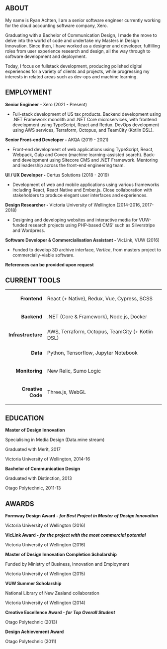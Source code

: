 <h2>ABOUT</h2>

<p>
My name is Ryan Achten, I am a senior software engineer currently working for the cloud accounting software company, Xero. 
</p>
<p>
Graduating with a Bachelor of Communication Design, I made the move to delve into the world of code and undertake my Masters in Design Innovation. Since then, I have worked as a designer and developer, fulfilling roles from user experience research and design, all the way through to software development and deployment.
</p>
<p>
Today, I focus on fullstack development, producing polished digital experiences for a variety of clients and projects, while progressing my interests in related areas such as dev-ops and machine learning.
</p>
<h2>EMPLOYMENT</h2>

<p>
<strong>Senior Engineer - </strong>Xero (2021 - Present)
</p>
<ul>

<li>Full-stack development of US tax products. Backend development using .NET Framework monolith and .NET Core microservices, with frontend development using TypeScript, React and Redux. DevOps development using AWS services, Terraform, Octopus, and TeamCity (Kotlin DSL).
</li>
</ul>
<p>
<strong>Senior Front-end Developer - </strong>AKQA (2019 - 2021)
</p>
<ul>

<li>Front-end development of web applications using TypeScript, React, Webpack, Gulp and Coveo (machine learning-assisted search). Back-end development using Sitecore CMS and .NET Framework. Mentoring and leadership across the front-end engineering team. 
</li>
</ul>
<p>
<strong>UI / UX Developer - </strong>Certus Solutions (2018 - 2019)
</p>
<ul>

<li>Development of web and mobile applications using various frameworks including React, React Native and Ember.js. Close collaboration with stakeholders to produce elegant user interfaces and experiences.
</li>
</ul>
<p>
<strong>Design Researcher - </strong>Victoria University of Wellington (2014-2016, 2017-2018)
</p>
<ul>

<li>Designing and developing websites and interactive media for VUW-funded research projects<em> </em>using PHP-based CMS’ such as Silverstripe and Wordpress.
</li>
</ul>
<p>
<strong>Software Developer & Commercialisation Assistant - </strong>VicLink, VUW (2016)
</p>
<ul>

<li>Funded to develop 3D archive interface, <em>Vertice</em>, from masters project to commercially-viable software.
</li>
</ul>
<p>
<strong>References can be provided upon request</strong>
</p>
<h2>CURRENT TOOLS</h2>

<table>
  <tr>
   <td><p style="text-align: right">
<strong>Frontend</strong></p>

   </td>
   <td>React (+ Native), Redux, Vue, Cypress, SCSS
   </td>
  </tr>
  <tr>
   <td><p style="text-align: right">
<strong>Backend</strong></p>

   </td>
   <td>.NET (Core & Framework), Node.js, Docker
   </td>
  </tr>
  <tr>
   <td><p style="text-align: right">
<strong>Infrastructure</strong></p>

   </td>
   <td>AWS, Terraform, Octopus, TeamCity (+ Kotlin DSL)
   </td>
  </tr>
  <tr>
   <td><p style="text-align: right">
<strong>Data</strong></p>

   </td>
   <td>Python, Tensorflow, Jupyter Notebook
   </td>
  </tr>
  <tr>
   <td><p style="text-align: right">
<strong>Monitoring</strong></p>

   </td>
   <td>New Relic, Sumo Logic
   </td>
  </tr>
  <tr>
   <td><p style="text-align: right">
<strong>Creative Code</strong></p>

   </td>
   <td>Three.js, WebGL
   </td>
  </tr>
</table>

<h2>EDUCATION</h2>

<p>
<strong>Master of Design Innovation</strong>
</p>
<p>
Specialising in Media Design (Data.mine stream)
</p>
<p>
Graduated with Merit, 2017
</p>
<p>
Victoria University of Wellington, 2014-16
</p>
<p>
<strong>Bachelor of Communication Design</strong>
</p>
<p>
Graduated with Distinction, 2013
</p>
<p>
Otago Polytechnic, 2011-13
</p>
<h2>AWARDS</h2>

<p>
<strong>Formway Design Award - <em>for Best Project in Master of Design Innovation</em></strong>
</p>
<p>
Victoria University of Wellington (2016)
</p>
<p>
<strong>VicLink Award - <em>for the project with the most commercial potential</em></strong>
</p>
<p>
Victoria University of Wellington (2016)
</p>
<p>
<strong>Master of Design Innovation Completion Scholarship</strong>
</p>
<p>
Funded by Ministry of Business, Innovation and Employment
</p>
<p>
Victoria University of Wellington (2015)
</p>
<p>
<strong>VUW Summer Scholarship </strong>
</p>
<p>
National Library of New Zealand collaboration
</p>
<p>
Victoria University of Wellington (2014)
</p>
<p>
<strong>Creative Excellence Award - <em>for Top Overall Student</em></strong>
</p>
<p>
Otago Polytechnic (2013)
</p>
<p>
<strong>Design Achievement Award</strong>
</p>
<p>
Otago Polytechnic (2011)
</p>
